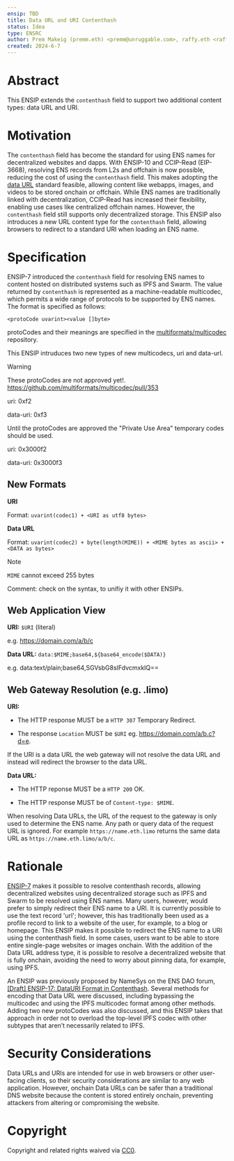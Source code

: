 ```yaml
---
ensip: TBD
title: Data URL and URI Contenthash
status: Idea
type: ENSRC
author: Prem Makeig (premm.eth) <premm@unruggable.com>, raffy.eth <raffy@unruggable.com>
created: 2024-6-7
---
```


# Abstract 

This ENSIP extends the `contenthash` field to support two additional content types: data URL and URI.

# Motivation

The `contenthash` field has become the standard for using ENS names for decentralized websites and dapps. With ENSIP-10 and CCIP-Read (EIP-3668), resolving ENS records from L2s and offchain is now possible, reducing the cost of using the `contenthash` field. This makes adopting the [data URL](https://datatracker.ietf.org/doc/html/rfc2397) standard feasible, allowing content like webapps, images, and videos to be stored onchain or offchain. While ENS names are traditionally linked with decentralization, CCIP-Read has increased their flexibility, enabling use cases like centralized offchain names. However, the `contenthash` field still supports only decentralized storage. This ENSIP also introduces a new URL content type for the `contenthash` field, allowing browsers to redirect to a standard URI when loading an ENS name.

# Specification

ENSIP-7 introduced the `contenthash` field for resolving ENS names to content hosted on distributed systems such as IPFS and Swarm. The value returned by `contenthash` is represented as a machine-readable multicodec, which permits a wide range of protocols to be supported by ENS names. The format is specified as follows:

```
<protoCode uvarint><value []byte>
```

protoCodes and their meanings are specified in the [multiformats/multicodec](https://github.com/multiformats/multicodec) repository.

This ENSIP intruduces two new types of new multicodecs, uri and data-url.  

>[!WARNING] 
>These protoCodes are not approved yet!.
>https://github.com/multiformats/multicodec/pull/353

uri: 0xf2

data-uri: 0xf3

Until the protoCodes are approved the "Private Use Area" temporary codes should be used.

uri: 0x3000f2

data-uri: 0x3000f3

## New Formats 
**URI**

Format: `uvarint(codec1) + <URI as utf8 bytes>`

**Data URL**

Format: `uvarint(codec2) + byte(length(MIME)) + <MIME bytes as ascii> + <DATA as bytes>`

>[!Note] 
>`MIME` cannot exceed 255 bytes

Comment: check on the syntax, to unifiy it with other ENSIPs. 

## Web Application View 

**URI:** `$URI` (literal)

e.g. https://domain.com/a/b/c

**Data URL:** `data:$MIME;base64,${base64_encode($DATA)}`

e.g. data:text/plain;base64,SGVsbG8sIFdvcmxkIQ==	

## Web Gateway Resolution (e.g. .limo)

**URI:** 

* The HTTP response MUST be a `HTTP 307` Temporary Redirect.
	
* The response `Location` MUST be `$URI` eg. https://domain.com/a/b.c?d=e.

If the URI is a data URL the web gateway will not resolve the data URL and instead will redirect the browser to the data URL. 

**Data URL:**

* The HTTP reponse MUST be a `HTTP 200` OK.

* The HTTP response MUST be of `Content-type: $MIME`.

When resolving Data URLs, the URL of the request to the gateway is only used to determine the ENS name. Any path or query data of the request URL is ignored. For example `https://name.eth.limo` returns the same data URL as `https://name.eth.limo/a/b/c`.

# Rationale 

[ENSIP-7](https://github.com/ensdomains/ensips/blob/master/ensips/7.md) makes it possible to resolve contenthash records, allowing decentralized websites using decentralized storage such as IPFS and Swarm to be resolved using ENS names. Many users, however, would prefer to simply redirect their ENS name to a URI. It is currently possible to use the text record 'url'; however, this has traditionally been used as a profile record to link to a website of the user, for example, to a blog or homepage. This ENSIP makes it possible to redirect the ENS name to a URI using the contenthash field. In some cases, users want to be able to store entire single-page websites or images onchain. With the addition of the Data URL address type, it is possible to resolve a decentralized website that is fully onchain, avoiding the need to worry about pinning data, for example, using IPFS.

An ENSIP was previously proposed by NameSys on the ENS DAO forum, [[Draft] ENSIP-17: DataURI Format in Contenthash](https://discuss.ens.domains/t/draft-ensip-17-datauri-format-in-contenthash/18048/7). Several methods for encoding that Data URL were discussed, including bypassing the multicodec and using the IPFS multicodec format among other methods. Adding two new protoCodes was also discussed, and this ENSIP takes that approach in order not to overload the top-level IPFS codec with other subtypes that aren’t necessarily related to IPFS.

# Security Considerations

Data URLs and URIs are intended for use in web browsers or other user-facing clients, so their security considerations are similar to any web application. However, onchain Data URLs can be safer than a traditional DNS website because the content is stored entirely onchain, preventing attackers from altering or compromising the website.
  
# Copyright

Copyright and related rights waived via [CC0](../LICENSE.md).


